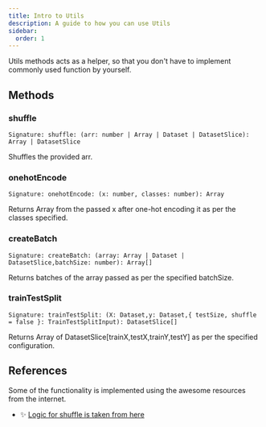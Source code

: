 ```yaml
---
title: Intro to Utils
description: A guide to how you can use Utils
sidebar:
  order: 1
---
```


Utils methods acts as a helper, so that you don't have to implement commonly used function by yourself.

## Methods

### shuffle

```
Signature: shuffle: (arr: number | Array | Dataset | DatasetSlice): Array | DatasetSlice
```

Shuffles the provided arr.

### onehotEncode

```
Signature: onehotEncode: (x: number, classes: number): Array
```

Returns Array from the passed x after one-hot encoding it as per the classes specified.

### createBatch

```
Signature: createBatch: (array: Array | Dataset | DatasetSlice,batchSize: number): Array[]
```

Returns batches of the array passed as per the specified batchSize.

### trainTestSplit

```
Signature: trainTestSplit: (X: Dataset,y: Dataset,{ testSize, shuffle = false }: TrainTestSplitInput): DatasetSlice[]
```

Returns Array of DatasetSlice[trainX,testX,trainY,testY] as per the specified configuration.

## References

Some of the functionality is implemented using the awesome resources from the internet.

- ✨ [Logic for shuffle is taken from here](https://stackoverflow.com/a/11935263)
